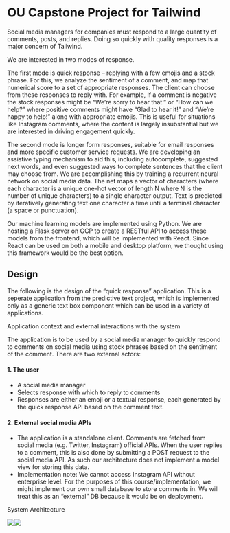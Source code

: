 
# OU Capstone Project for Tailwind  

Social media managers for companies must respond to a large quantity of comments, posts, and replies. Doing so quickly with quality responses is a major concern of Tailwind.  


We are interested in two modes of response.  


The first mode is quick response – replying with a few emojis and a stock phrase. For this, we analyze the sentiment of a comment, and map that numerical score to a set of appropriate responses. The client can choose from these responses to reply with. For example, if a comment is negative the stock responses might be “We’re sorry to hear that.” or “How can we help?” where positive comments might have “Glad to hear it!” and “We’re happy to help!” along with appropriate emojis. This is useful for situations like Instagram comments, where the content is largely insubstantial but we are interested in driving engagement quickly.  
  

The second mode is longer form responses, suitable for email responses and more specific customer service requests. We are developing an assistive typing mechanism to aid this, including autocomplete, suggested next words, and even suggested ways to complete sentences that the client may choose from. We are accomplishing this by training a recurrent neural network on social media data. The net maps a vector of characters (where each character is a unique one-hot vector of length N where N is the number of unique characters) to a single character output. Text is predicted by iteratively generating text one character a time until a terminal character (a space or punctuation).  
  

Our machine learning models are implemented using Python. We are hosting a Flask server on GCP to create a RESTful API to access these models from the frontend, which will be implemented with React. Since React can be used on both a mobile and desktop platform, we thought using this framework would be the best option.  
  
  

## Design  

The following is the design of the “quick response” application. This is a seperate application from the predictive text project, which is implemented only as a generic text box component which can be used in a variety of applications.  
  
    
  

Application context and external interactions with the system  
  
    
  

The application is to be used by a social media manager to quickly respond to comments on social media using stock phrases based on the sentiment of the comment. There are two external actors:  
  

#### 1.  The user  

- A social media manager  
- Selects response with which to reply to comments  
 - Responses are either an emoji or a textual response, each generated by the quick response API based on the comment text.  
    

#### 2.  External social media APIs  

- The application is a standalone client. Comments are fetched from social media (e.g. Twitter, Instagram) official APIs. When the user replies to a comment, this is also done by submitting a POST request to the social media API. As such our architecture does not implement a model view for storing this data.  
 - Implementation note: We cannot access Instagram API without enterprise level. For the purposes of this course/implementation, we might implement our own small database to store comments in. We will treat this as an “external” DB because it would be on deployment.  
    
  
    
  

System Architecture  
  
    
  

![](https://lh4.googleusercontent.com/tiWe2S4pBHMvhAkoAZbDlpr2rGY8vWNofTCGw9SbTg45SVqYpoHOlkBLm1b3_wYTlZHWVK3wM71cuJJ3xwVdzhN09KnYL8pP8RGPOsEqPcgdCtmvsEWbeNX9-4XDETecB69_x30H)![](https://lh4.googleusercontent.com/tiWe2S4pBHMvhAkoAZbDlpr2rGY8vWNofTCGw9SbTg45SVqYpoHOlkBLm1b3_wYTlZHWVK3wM71cuJJ3xwVdzhN09KnYL8pP8RGPOsEqPcgdCtmvsEWbeNX9-4XDETecB69_x30H)
